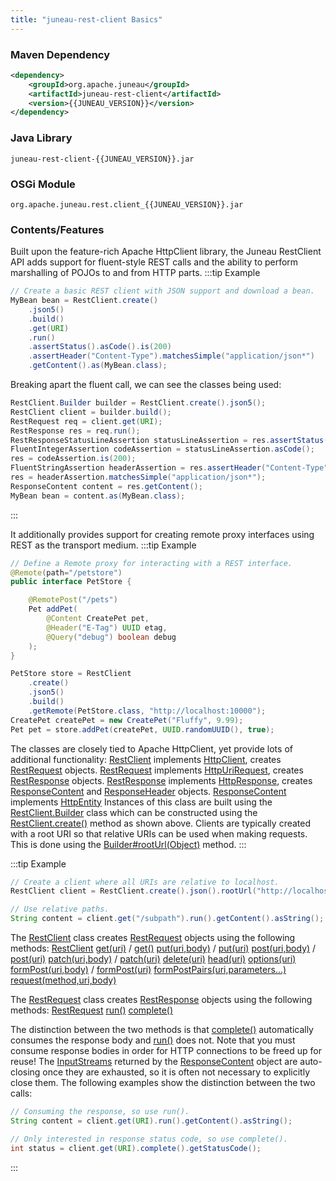 ```yaml
---
title: "juneau-rest-client Basics"
---
```


### Maven Dependency

```xml
<dependency>
    <groupId>org.apache.juneau</groupId>
    <artifactId>juneau-rest-client</artifactId>
    <version>{{JUNEAU_VERSION}}</version>
</dependency>
```

### Java Library

```text
juneau-rest-client-{{JUNEAU_VERSION}}.jar
```

### OSGi Module

```text
org.apache.juneau.rest.client_{{JUNEAU_VERSION}}.jar
```

### Contents/Features

Built upon the feature-rich Apache HttpClient library, the Juneau RestClient API adds support for fluent-style REST calls and the ability to perform marshalling of POJOs to and from HTTP parts.
:::tip Example

```java
// Create a basic REST client with JSON support and download a bean.
MyBean bean = RestClient.create()
    .json5()
    .build()
    .get(URI)
    .run()
    .assertStatus().asCode().is(200)
    .assertHeader("Content-Type").matchesSimple("application/json*")
    .getContent().as(MyBean.class);
```

Breaking apart the fluent call, we can see the classes being used:

```java
RestClient.Builder builder = RestClient.create().json5();
RestClient client = builder.build();
RestRequest req = client.get(URI);
RestResponse res = req.run();
RestResponseStatusLineAssertion statusLineAssertion = res.assertStatus();
FluentIntegerAssertion codeAssertion = statusLineAssertion.asCode();
res = codeAssertion.is(200);
FluentStringAssertion headerAssertion = res.assertHeader("Content-Type");
res = headerAssertion.matchesSimple("application/json*");
ResponseContent content = res.getContent();
MyBean bean = content.as(MyBean.class);
```

:::

It additionally provides support for creating remote proxy interfaces using REST as the transport medium.
:::tip Example

```java
// Define a Remote proxy for interacting with a REST interface.
@Remote(path="/petstore")
public interface PetStore {

    @RemotePost("/pets")
    Pet addPet(
        @Content CreatePet pet,
        @Header("E-Tag") UUID etag,
        @Query("debug") boolean debug
    );
}

PetStore store = RestClient
    .create()
    .json5()
    .build()
    .getRemote(PetStore.class, "http://localhost:10000");
CreatePet createPet = new CreatePet("Fluffy", 9.99);
Pet pet = store.addPet(createPet, UUID.randomUUID(), true);
```

The classes are closely tied to Apache HttpClient, yet provide lots of additional functionality:
[RestClient]({{API_DOCS}}/org/apache/juneau/rest/client/RestClient.html) implements [HttpClient]({{API_DOCS}}/org/apache/http/client/HttpClient.html), creates [RestRequest]({{API_DOCS}}/org/apache/juneau/rest/client/RestRequest.html) objects.
[RestRequest]({{API_DOCS}}/org/apache/juneau/rest/client/RestRequest.html) implements [HttpUriRequest]({{API_DOCS}}/org/apache/http/client/methods/HttpUriRequest.html), creates [RestResponse]({{API_DOCS}}/org/apache/juneau/rest/client/RestResponse.html) objects.
[RestResponse]({{API_DOCS}}/org/apache/juneau/rest/client/RestResponse.html) implements [HttpResponse]({{API_DOCS}}/org/apache/http/HttpResponse.html), creates [ResponseContent]({{API_DOCS}}/org/apache/juneau/rest/client/ResponseContent.html) and [ResponseHeader]({{API_DOCS}}/org/apache/juneau/rest/client/ResponseHeader.html) objects.
[ResponseContent]({{API_DOCS}}/org/apache/juneau/rest/client/ResponseContent.html) implements [HttpEntity]({{API_DOCS}}/org/apache/http/HttpEntity.html)
Instances of this class are built using the [RestClient.Builder]({{API_DOCS}}/org/apache/juneau/rest/client/RestClient/Builder.html) class which can be constructed using
the [RestClient.create()]({{API_DOCS}}/org/apache/juneau/rest/client/RestClient.html#create()) method as shown above.
Clients are typically created with a root URI so that relative URIs can be used when making requests.
This is done using the [Builder#rootUrl(Object)]({{API_DOCS}}/org/apache/juneau/rest/client/RestClient/Builder.html#rootUrl(Object)) method.
:::

:::tip Example

```java
// Create a client where all URIs are relative to localhost.
RestClient client = RestClient.create().json().rootUrl("http://localhost:10000").build();

// Use relative paths.
String content = client.get("/subpath").run().getContent().asString();
```

The [RestClient]({{API_DOCS}}/org/apache/juneau/rest/client/RestClient.html) class creates [RestRequest]({{API_DOCS}}/org/apache/juneau/rest/client/RestRequest.html) objects using the following methods:
<tree>
<node-0><java-class>[RestClient]({{API_DOCS}}/org/apache/juneau/rest/client/RestClient.html)</java-class></node-0>
<node-1><java-method>[get(uri)]({{API_DOCS}}/org/apache/juneau/rest/client/RestClient.html#get(Object)) / [get()]({{API_DOCS}}/org/apache/juneau/rest/client/RestClient.html#get())</java-method></node-1>
<node-1><java-method>[put(uri,body)]({{API_DOCS}}/org/apache/juneau/rest/client/RestClient.html#put(Object,Object)) / [put(uri)]({{API_DOCS}}/org/apache/juneau/rest/client/RestClient.html#put(Object))</java-method></node-1>
<node-1><java-method>[post(uri,body)]({{API_DOCS}}/org/apache/juneau/rest/client/RestClient.html#post(Object,Object)) / [post(uri)]({{API_DOCS}}/org/apache/juneau/rest/client/RestClient.html#post(Object))</java-method></node-1>
<node-1><java-method>[patch(uri,body)]({{API_DOCS}}/org/apache/juneau/rest/client/RestClient.html#patch(Object,Object)) / [patch(uri)]({{API_DOCS}}/org/apache/juneau/rest/client/RestClient.html#patch(Object))</java-method></node-1>
<node-1><java-method>[delete(uri)]({{API_DOCS}}/org/apache/juneau/rest/client/RestClient.html#delete(Object))</java-method></node-1>
<node-1><java-method>[head(uri)]({{API_DOCS}}/org/apache/juneau/rest/client/RestClient.html#head(Object))</java-method></node-1>
<node-1><java-method>[options(uri)]({{API_DOCS}}/org/apache/juneau/rest/client/RestClient.html#options(Object))</java-method></node-1>
<node-1><java-method>[formPost(uri,body)]({{API_DOCS}}/org/apache/juneau/rest/client/RestClient.html#formPost(Object,Object)) / [formPost(uri)]({{API_DOCS}}/org/apache/juneau/rest/client/RestClient.html#formPost(Object))</java-method></node-1>
<node-1><java-method>[formPostPairs(uri,parameters...)]({{API_DOCS}}/org/apache/juneau/rest/client/RestClient.html#formPostPairs(Object,String...))</java-method></node-1>
<node-1><java-method>[request(method,uri,body)]({{API_DOCS}}/org/apache/juneau/rest/client/RestClient.html#request(String,Object,Object))</java-method></node-1>
</tree>

The [RestRequest]({{API_DOCS}}/org/apache/juneau/rest/client/RestRequest.html) class creates [RestResponse]({{API_DOCS}}/org/apache/juneau/rest/client/RestResponse.html) objects using the following methods:
<tree>
<node-0><java-class>[RestRequest]({{API_DOCS}}/org/apache/juneau/rest/client/RestRequest.html)</java-class></node-0>
<node-1><java-method>[run()]({{API_DOCS}}/org/apache/juneau/rest/client/RestRequest.html#run())</java-method></node-1>
<node-1><java-method>[complete()]({{API_DOCS}}/org/apache/juneau/rest/client/RestRequest.html#complete())</java-method></node-1>
</tree>

The distinction between the two methods is that [complete()]({{API_DOCS}}/org/apache/juneau/rest/client/RestRequest.html#complete()) automatically consumes the response body and
[run()]({{API_DOCS}}/org/apache/juneau/rest/client/RestRequest.html#run()) does not.  Note that you must consume response bodies in order for HTTP connections to be freed up
for reuse!  The [InputStreams]({{API_DOCS}}/java/io/InputStream.html) returned by the [ResponseContent]({{API_DOCS}}/org/apache/juneau/rest/client/ResponseContent.html) object are auto-closing once
they are exhausted, so it is often not necessary to explicitly close them.
The following examples show the distinction between the two calls:

```java
// Consuming the response, so use run().
String content = client.get(URI).run().getContent().asString();

// Only interested in response status code, so use complete().
int status = client.get(URI).complete().getStatusCode();

```

:::
